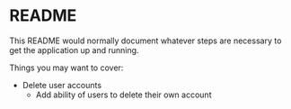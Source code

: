 # README

This README would normally document whatever steps are necessary to get the
application up and running.

Things you may want to cover:

- Delete user accounts
    - Add ability of users to delete their own account






 